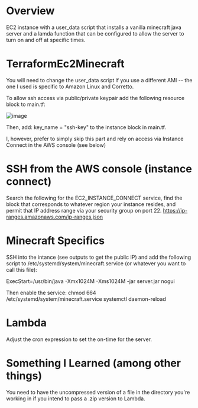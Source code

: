# Overview 
EC2 instance with a user_data script that installs a vanilla minecraft java server and a lamda function that can be configured to allow the server to turn on and off at specific times. 

# TerraformEc2Minecraft
You will need to change the user_data script if you use a different AMI -- the one I used is specific to Amazon Linux and Corretto. 

To allow ssh access via public/private keypair add the following resource block to main.tf: 

![image](https://user-images.githubusercontent.com/103598369/163509427-f03e4041-610f-481c-a894-9a826f93e807.png)

Then, add: key_name = "ssh-key" to the instance block in main.tf.

I, however, prefer to simply skip this part and rely on access via Instance Connect in the AWS console (see below)

# SSH from the AWS console (instance connect)
Search the following for the EC2_INSTANCE_CONNECT service, find the block that corresponds to whatever region your instance resides, and permit that IP address range via your security group on port 22.
https://ip-ranges.amazonaws.com/ip-ranges.json


# Minecraft Specifics 

SSH into the intance (see outputs to get the public IP) and add the following script to /etc/systemd/system/minecraft.service (or whatever you want to call this file): 

ExecStart=/usr/bin/java -Xmx1024M -Xms1024M -jar server.jar nogui


Then enable the service: 
chmod 664 /etc/systemd/system/minecraft.service
systemctl daemon-reload

# Lambda 

Adjust the cron expression to set the on-time for the server. 

# Something I Learned (among other things)
You need to have the uncompressed version of a file in the directory you're working in if you intend to pass a .zip version to Lambda. 


